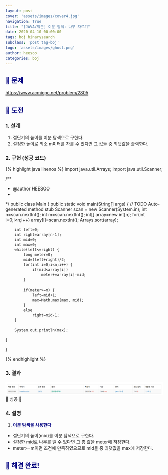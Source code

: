 ```yaml
---
layout: post
cover: 'assets/images/cover4.jpg'
navigation: True
title: "[JAVA/백준] 이분 탐색: 나무 자르기"
date: 2020-04-10 00:00:00
tags: boj binarysearch
subclass: 'post tag-boj'
logo: 'assets/images/ghost.png'
author: heesoo
categories: boj
---
```

## <span style="color:navy">👀 문제</span>
<https://www.acmicpc.net/problem/2805>

## <span style="color:navy">👊 도전</span>

### 1. 설계
1. 절단기의 높이를 이분 탐색으로 구한다.
2. 설정한 높이로 최소 m미터를 자를 수 있다면 그 값들 중 최댓값을 출력한다.

### 2. 구현 (성공 코드)
{% highlight java linenos %}
import java.util.Arrays;
import java.util.Scanner;

/**
 * @author HEESOO
 *
 */
public class Main {
	public static void main(String[] args) {
		// TODO Auto-generated method stub
		Scanner scan = new Scanner(System.in);
		int n=scan.nextInt();
		int m=scan.nextInt();
		int[] array=new int[n];
		for(int i=0;i<n;i++)
			array[i]=scan.nextInt();
		Arrays.sort(array);
		
		int left=0;
		int right=array[n-1];
		int mid=0;
		int max=0;
		while(left<=right) {
			long meter=0;
			mid=(left+right)/2;
			for(int i=0;i<n;i++) {
				if(mid<array[i])
					meter+=array[i]-mid;
			}
			
			if(meter>=m) {
				left=mid+1;
				max=Math.max(max, mid);
			}
			else
				right=mid-1;
		}
		
		System.out.println(max);		
		
	}
}

 {% endhighlight %}

### 3. 결과
![실행결과](./assets/images/200410_5.PNG)
🤟 성공 🤟 

### 4. 설명
1. **<span style="color:navy">이분 탐색을 사용한다</span>**
- 절단기의 높이(mid)를 이분 탐색으로 구한다.
- 설정한 mid로 나무를 벨 수 있다면 그 총 값을 meter에 저장한다.
- meter>=m이면 조건에 만족하였으므로 mid들 중 최댓값을 max에 저장한다. 

## <span style="color:navy">👏 해결 완료!</span>

